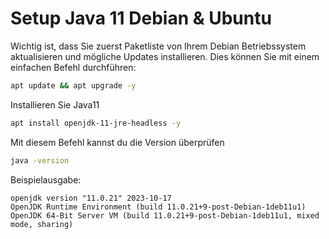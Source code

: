 # Setup Java 11 Debian & Ubuntu

Wichtig ist, dass Sie zuerst Paketliste von Ihrem Debian Betriebssystem aktualisieren und mögliche Updates installieren. Dies können Sie mit einem einfachen Befehl durchführen:
``` bash
apt update && apt upgrade -y
```

Installieren Sie Java11

``` bash
apt install openjdk-11-jre-headless -y
```

Mit diesem Befehl kannst du die Version überprüfen

``` bash
java -version
```
Beispielausgabe:
```
openjdk version "11.0.21" 2023-10-17
OpenJDK Runtime Environment (build 11.0.21+9-post-Debian-1deb11u1)
OpenJDK 64-Bit Server VM (build 11.0.21+9-post-Debian-1deb11u1, mixed mode, sharing)
```
